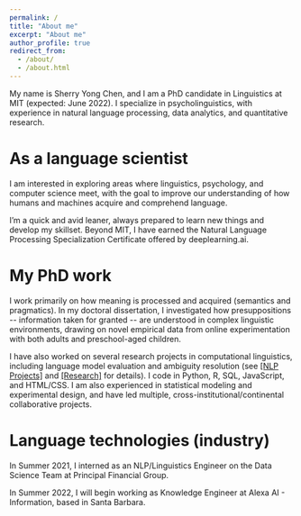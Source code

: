 ```yaml
---
permalink: /
title: "About me"
excerpt: "About me"
author_profile: true
redirect_from: 
  - /about/
  - /about.html
---
```



My name is Sherry Yong Chen, and I am a PhD candidate in Linguistics at MIT (expected: June 2022). I specialize in psycholinguistics, with experience in natural language processing, data analytics, and quantitative research. 

As a language scientist
======
I am interested in exploring areas where linguistics, psychology, and computer science meet, with the goal to improve our understanding of how humans and machines acquire and comprehend language.

I’m a quick and avid leaner, always prepared to learn new things and develop my skillset. Beyond MIT, I have earned the Natural Language Processing Specialization Certificate offered by deeplearning.ai. 

My PhD work
======
I work primarily on how meaning is processed and acquired (semantics and pragmatics). In my doctoral dissertation, I investigated how presuppositions -- information taken for granted -- are understood in complex linguistic environments, drawing on novel empirical data from online experimentation with both adults and preschool-aged children. 

I have also worked on several research projects in computational linguistics, including language model evaluation and ambiguity resolution (see <a href="https://linguistsherry.github.io/nlp/">[NLP Projects]</a> and <a href="https://linguistsherry.github.io/research/">[Research]</a> for details). 
I code in Python, R, SQL, JavaScript, and HTML/CSS. I am also experienced in statistical modeling and experimental design, and have led multiple, cross-institutional/continental collaborative projects. 

Language technologies (industry)
======
In Summer 2021, I interned as an NLP/Linguistics Engineer on the Data Science Team at Principal Financial Group. 

In Summer 2022, I will begin working as Knowledge Engineer at Alexa AI - Information, based in Santa Barbara.



